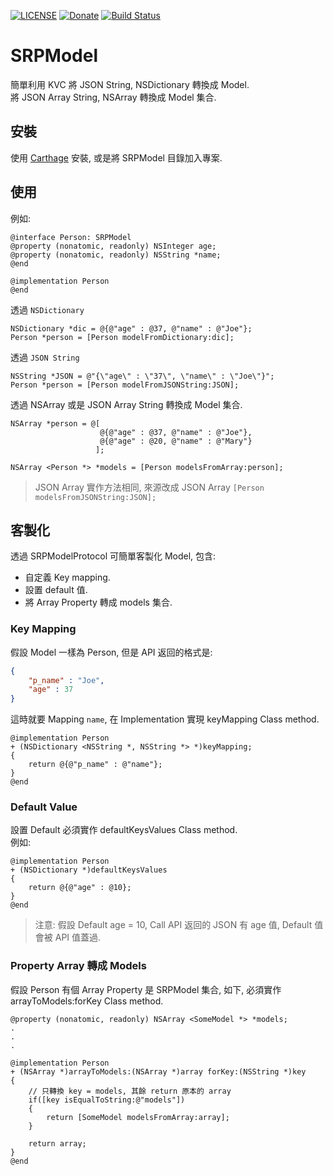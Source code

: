 [![LICENSE](https://img.shields.io/badge/License-MIT-green.svg?style=flat-square)](LICENSE)
[![Donate](https://img.shields.io/badge/Donate-PayPal-yellow.svg?style=flat-square)](https://www.paypal.com/cgi-bin/webscr?cmd=_s-xclick&hosted_button_id=LC58N7VZUST5N)
[![Build Status](https://travis-ci.org/shinrenpan/SRPModel.svg?branch=master)](https://travis-ci.org/shinrenpan/SRPModel)

# SRPModel #
簡單利用 KVC 將 JSON String, NSDictionary 轉換成 Model.  
將 JSON Array String, NSArray 轉換成 Model 集合.



## 安裝 ##
使用 [Carthage] 安裝, 或是將 SRPModel 目錄加入專案.

[Carthage]: https://github.com/Carthage/Carthage


## 使用 ##
例如:

```objc
@interface Person: SRPModel
@property (nonatomic, readonly) NSInteger age;
@property (nonatomic, readonly) NSString *name;
@end

@implementation Person
@end
```

透過 `NSDictionary`

```objc
NSDictionary *dic = @{@"age" : @37, @"name" : @"Joe"};
Person *person = [Person modelFromDictionary:dic];

```

透過 `JSON String`

```objc
NSString *JSON = @"{\"age\" : \"37\", \"name\" : \"Joe\"}";
Person *person = [Person modelFromJSONString:JSON];
```

透過 NSArray 或是 JSON Array String 轉換成 Model 集合.

```objc
NSArray *person = @[
                    @{@"age" : @37, @"name" : @"Joe"},
                    @{@"age" : @20, @"name" : @"Mary"}
                   ];

NSArray <Person *> *models = [Person modelsFromArray:person];
```

> JSON Array 實作方法相同, 來源改成 JSON Array `[Person modelsFromJSONString:JSON];`


## 客製化 ##
透過 SRPModelProtocol 可簡單客製化 Model, 包含:

- 自定義 Key mapping.
- 設置 default 值.
- 將 Array Property 轉成 models 集合.



### Key Mapping
假設 Model 一樣為 Person, 但是 API 返回的格式是:

```json
{
	"p_name" : "Joe",
	"age" : 37
}
```

這時就要 Mapping `name`, 在 Implementation 實現 keyMapping Class method.

```objc
@implementation Person
+ (NSDictionary <NSString *, NSString *> *)keyMapping;
{
	return @{@"p_name" : @"name"};
}
@end
```


### Default Value ##
設置 Default 必須實作 defaultKeysValues Class method.  
例如:

```objc
@implementation Person
+ (NSDictionary *)defaultKeysValues
{
    return @{@"age" : @10};
}
@end
```

> 注意: 假設 Default age = 10, Call API 返回的 JSON 有 age 值, Default 值會被 API 值蓋過.



### Property Array 轉成 Models
假設 Person 有個 Array Property 是 SRPModel 集合, 如下, 必須實作 arrayToModels:forKey Class method.

```objc
@property (nonatomic, readonly) NSArray <SomeModel *> *models;
.
.
.

@implementation Person
+ (NSArray *)arrayToModels:(NSArray *)array forKey:(NSString *)key
{
    // 只轉換 key = models, 其餘 return 原本的 array
	if([key isEqualToString:@"models"])
	{
	    return [SomeModel modelsFromArray:array];
	}
	
	return array;
}
@end
```

